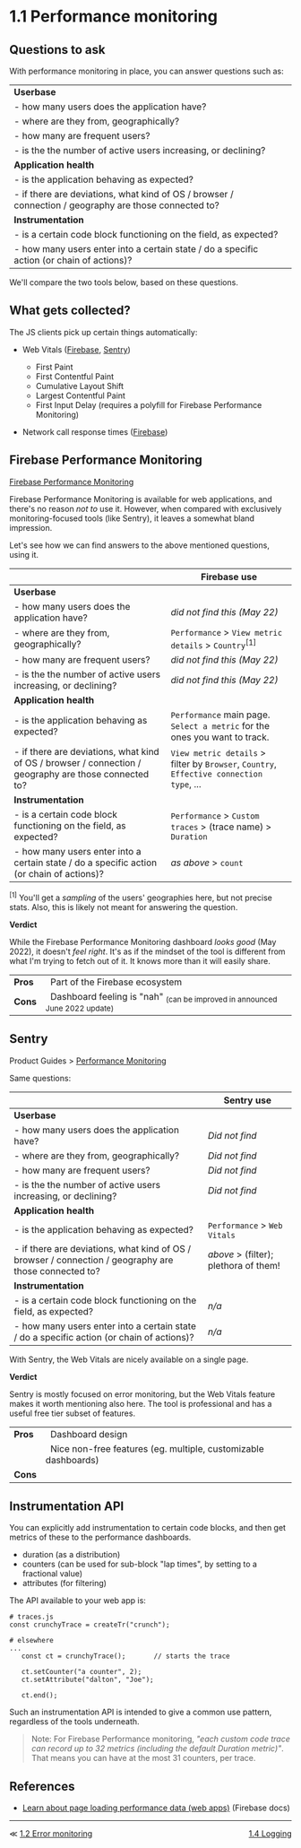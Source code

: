# 1.1 Performance monitoring

## Questions to ask

With performance monitoring in place, you can answer questions such as:

|||
|---|---|
|**Userbase**|
|- how many users does the application have?|
|- where are they from, geographically?|
|- how many are frequent users?|
|- is the the number of active users increasing, or declining?|
|**Application health**|
|- is the application behaving as expected?|
|- if there are deviations, what kind of OS / browser / connection / geography are those connected to?|
|**Instrumentation**|
|- is a certain code block functioning on the field, as expected?|
|- how many users enter into a certain state / do a specific action (or chain of actions)?|

<!--
The last question may be useful e.g. if considering to deprecate or change some features - does anyone even use them?
-->

We'll compare the two tools below, based on these questions.


## What gets collected?

The JS clients pick up certain things automatically:

- Web Vitals ([Firebase](https://firebase.google.com/docs/perf-mon/page-load-traces), [Sentry](https://docs.sentry.io/product/performance/web-vitals/))
   - First Paint
   - First Contentful Paint
   - Cumulative Layout Shift
   - Largest Contentful Paint
   - First Input Delay (requires a polyfill for Firebase Performance Monitoring) 

- Network call response times ([Firebase](https://firebase.google.com/docs/perf-mon/network-traces?platform=web))


## Firebase Performance Monitoring

[Firebase Performance Monitoring](https://firebase.google.com/docs/perf-mon)

Firebase Performance Monitoring is available for web applications, and there's no reason *not to* use it. However, when compared with exclusively  monitoring-focused tools (like Sentry), it leaves a somewhat bland impression.

Let's see how we can find answers to the above mentioned questions, using it.

||Firebase&nbsp;use|
|---|---|
|**Userbase**|
|- how many users does the application have?|*did not find this (May 22)*|
|- where are they from, geographically?|`Performance` > `View metric details` > `Country`<sup>[1]</sup>|
|- how many are frequent users?|*did not find this (May 22)*|
|- is the the number of active users increasing, or declining?|*did not find this (May 22)*|
|**Application health**|
|- is the application behaving as expected?|`Performance` main page.  `Select a metric` for the ones you want to track.|
|- if there are deviations, what kind of OS / browser / connection / geography are those connected to?|`View metric details` > filter by `Browser`, `Country`, `Effective connection type`, ...|
|**Instrumentation**|
|- is a certain code block functioning on the field, as expected?|`Performance` > `Custom traces` > (trace name) > `Duration`|
|- how many users enter into a certain state / do a specific action (or chain of actions)?|*as above* > `count`|

<sup>[1]</sup> You'll get a *sampling* of the users' geographies here, but not precise stats. Also, this is likely not meant for answering the question.


**Verdict**

While the Firebase Performance Monitoring dashboard *looks good* (May 2022), it doesn't *feel right*. It's as if the mindset of the tool is different from what I'm trying to fetch out of it. It knows more than it will easily share.


|||
|---|---|
|**Pros**|&nbsp;&nbsp;Part of the Firebase ecosystem|
|**Cons**|&nbsp;&nbsp;Dashboard feeling is "nah" <sub>(can be improved in announced June 2022 update)</sub>|



## Sentry

Product Guides > [Performance Monitoring](https://docs.sentry.io/product/performance/)

Same questions:

||Sentry&nbsp;use|
|---|---|
|**Userbase**|
|- how many users does the application have?|*Did not find*|
|- where are they from, geographically?|*Did not find*|
|- how many are frequent users?|*Did not find*|
|- is the the number of active users increasing, or declining?|*Did not find*|
|**Application health**|
|- is the application behaving as expected?|`Performance` > `Web Vitals`|
|- if there are deviations, what kind of OS / browser / connection / geography are those connected to?|*above* > (filter); plethora of them!|
|**Instrumentation**|
|- is a certain code block functioning on the field, as expected?|*n/a*|
|- how many users enter into a certain state / do a specific action (or chain of actions)?|*n/a*|

With Sentry, the Web Vitals are nicely available on a single page.

**Verdict**

Sentry is mostly focused on error monitoring, but the Web Vitals feature makes it worth mentioning also here. The tool is professional and has a useful free tier subset of features.

|||
|---|---|
|**Pros**|&nbsp;&nbsp;Dashboard design|
||&nbsp;&nbsp;Nice non-free features (eg. multiple, customizable dashboards)|
|**Cons**||



## Instrumentation API

You can explicitly add instrumentation to certain code blocks, and then get metrics of these to the performance dashboards.

- duration (as a distribution)
- counters (can be used for sub-block "lap times", by setting to a fractional value)
- attributes (for filtering)

The API available to your web app is:

```
# traces.js
const crunchyTrace = createTr("crunch");
```

```
# elsewhere
...
   const ct = crunchyTrace();		// starts the trace
   
   ct.setCounter("a counter", 2);
   ct.setAttribute("dalton", "Joe");

   ct.end();   
```

Such an instrumentation API is intended to give a common use pattern, regardless of the tools underneath. 


>Note: For Firebase Performance monitoring, *"each custom code trace can record up to 32 metrics (including the default Duration metric)"*. That means you can have at the most 31 counters, per trace.


## References

- [Learn about page loading performance data (web apps)](https://firebase.google.com/docs/perf-mon/page-load-traces) (Firebase docs)


---

<div class="wrapper" style="display: grid; grid-template-columns: 1fr 1fr;">
  <div>≪ <a href="1.2-errors.md">1.2 Error monitoring</a></div>
  <div align=right><a href="1.4-logging.md">1.4 Logging</a></div>
</div>